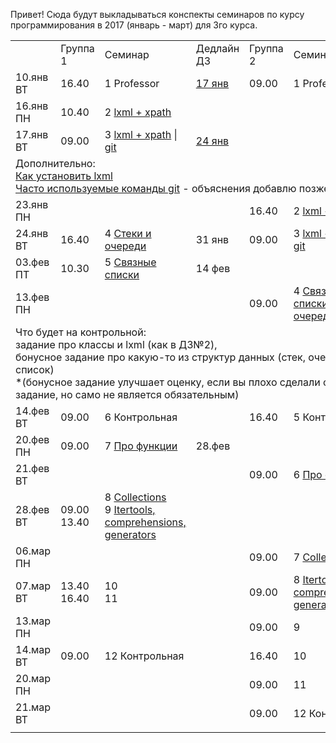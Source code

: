 Привет! Сюда будут выкладываться конспекты семинаров по курсу программирования в 2017 (январь - март) для 3го курса. 

<table>
  <tr>
    <td></td>
    <td>Группа 1</td>
    <td>Семинар</td>
    <td>Дедлайн ДЗ</td>
    <td>Группа 2</td>
    <td>Семинар</td>
    <td>Дедлайн ДЗ
</td>
  </tr>
  <tr>
    <td>10.янв ВТ</td>
    <td>16.40</td>
    <td>1 Professor</td>
    <td><a href="https://github.com/elmiram/2016learnpython/blob/master/3year/1%20%D0%94%D0%97.md">17 янв</a></td>
    <td>09.00</td>
    <td>1 Professor</td>
    <td><a href="https://github.com/elmiram/2016learnpython/blob/master/3year/1%20%D0%94%D0%97.md">17 янв</a></td>
  </tr>
  <tr>
    <td>16.янв ПН</td>
    <td>10.40</td>
    <td>2 <a href="https://github.com/elmiram/2016learnpython/blob/master/3year/2%20%D0%A1%D0%B5%D0%BC%D0%B8%D0%BD%D0%B0%D1%80%20-%20lxml.ipynb">lxml + xpath</a></td>
    <td></td>
    <td></td>
    <td></td>
    <td>
</td>
  </tr>
  <tr>
    <td>17.янв ВТ</td>
    <td>09.00</td>
    <td>3 <a href="https://github.com/elmiram/2016learnpython/blob/master/3year/2%20%D0%A1%D0%B5%D0%BC%D0%B8%D0%BD%D0%B0%D1%80%20-%20lxml.ipynb">lxml + xpath</a> | <a href="https://github.com/elmiram/2016learnpython/blob/master/3year/3%20%D0%A1%D0%B5%D0%BC%D0%B8%D0%BD%D0%B0%D1%80%20GIT.md">git</a></td>
    <td><a href="https://github.com/elmiram/2016learnpython/blob/master/3year/2%20%D0%94%D0%97.md">24 янв</a></td>
    <td></td>
    <td></td>
    <td>
</td>
  </tr>
  <tr><td colspan="7">Дополнительно:<br>  <a href="https://github.com/elmiram/2016learnpython/blob/master/3year/HOW%20TO%20install%20lxml.md">Как установить lxml</a><br>
  <a href="https://github.com/elmiram/2016learnpython/blob/master/3year/Git%20most%20used%20commands.md">Часто используемые команды git</a> - объяснения добавлю позже</td></tr>
  <tr>
    <td>23.янв ПН</td>
    <td></td>
    <td></td>
    <td></td>
    <td>16.40</td>
    <td>2 <a href="https://github.com/elmiram/2016learnpython/blob/master/3year/2%20%D0%A1%D0%B5%D0%BC%D0%B8%D0%BD%D0%B0%D1%80%20-%20lxml.ipynb">lxml + xpath</a></td>
    <td>
</td>
  </tr>
  <tr>
    <td>24.янв ВТ</td>
    <td>16.40</td>
    <td>4 <a href="https://github.com/elmiram/2016learnpython/blob/master/3year/4%20Stacks%26Queues.md">Стеки и очереди</a></td>
    <td>31 янв </td>
    <td>09.00</td>
    <td>3 <a href="https://github.com/elmiram/2016learnpython/blob/master/3year/2%20%D0%A1%D0%B5%D0%BC%D0%B8%D0%BD%D0%B0%D1%80%20-%20lxml.ipynb">lxml + xpath</a> | <a href="https://github.com/elmiram/2016learnpython/blob/master/3year/3%20%D0%A1%D0%B5%D0%BC%D0%B8%D0%BD%D0%B0%D1%80%20GIT.md">git</a></td>
    <td><a href="https://github.com/elmiram/2016learnpython/blob/master/3year/2%20%D0%94%D0%97.md">31 янв</a>
</td>
  </tr>
    <tr>
    <td>03.фев ПТ</td>
    <td>10.30</td>
    <td>5 <a href="https://github.com/elmiram/2016learnpython/blob/master/3year/5.Linked%20list.md">Связные списки</a></td>
    <td> 14 фев</td>
    <td></td>
    <td></td>
    <td></td>
  </tr>
  <tr>
    <td>13.фев ПН</td>
    <td></td>
    <td></td>
    <td></td>
    <td>09.00</td>
    <td>4 <a href="https://github.com/elmiram/2016learnpython/blob/master/3year/5.Linked%20list.md">Связные списки</a>,  <a href="https://github.com/elmiram/2016learnpython/blob/master/3year/4%20Stacks%26Queues.md">Стеки и очереди</a></td>
    <td> оба дз на 27 фев
</td>
  </tr>
  <tr><td colspan="7">Что будет на контрольной:<br> 
  задание про классы и lxml (как в ДЗ№2), <br> бонусное задание про какую-то из структур данных (стек, очередь, связный список)<br> 
  *(бонусное задание улучшает оценку, если вы плохо сделали обязательное задание, но само не является обязательным)
  </tr>
  <tr>
    <td>14.фев ВТ</td>
    <td>09.00</td>
    <td>6 Контрольная</td>
    <td></td>
    <td>16.40</td>
    <td>5 Контрольная</td>
    <td>
</td>
  </tr>
  <tr>
    <td>20.фев ПН</td>
    <td>09.00</td>
    <td>7 <a href="https://github.com/elmiram/2016learnpython/blob/master/3year/7%20%D0%A4%D1%83%D0%BD%D0%BA%D1%86%D0%B8%D0%B8.ipynb">Про функции</a></td>
    <td>28.фев</td>
    <td></td>
    <td></td>
    <td>
</td>
  </tr>
  <tr>
    <td>21.фев ВТ</td>
    <td></td>
    <td></td>
    <td></td>
    <td>09.00</td>
    <td>6 <a href="https://github.com/elmiram/2016learnpython/blob/master/3year/7%20%D0%A4%D1%83%D0%BD%D0%BA%D1%86%D0%B8%D0%B8.ipynb">Про функции</a></td>
    <td> 6 мар
</td>
  </tr>
  <tr>
    <td>28.фев ВТ</td>
    <td>09.00<br>13.40</td>
    <td>8 <a href="https://github.com/elmiram/2016learnpython/blob/master/3year/8%20Collections.ipynb">Collections</a><br>9 <a href="https://github.com/elmiram/2016learnpython/blob/master/3year/9%20Itertools%2C%20Comprehensions%2C%20Generators.ipynb">Itertools, comprehensions, generators</a></td>
    <td></td>
    <td></td>
    <td></td>
    <td>
</td>
  </tr>
  <tr>
    <td>06.мар ПН</td>
    <td></td>
    <td></td>
    <td></td>
    <td>09.00</td>
    <td>7 <a href="https://github.com/elmiram/2016learnpython/blob/master/3year/8%20Collections.ipynb">Collections</a></td>
    <td>
</td>
  </tr>
  <tr>
    <td>07.мар ВТ</td>
    <td>13.40<br>16.40</td>
    <td>10<br>11</td>
    <td></td>
    <td>09.00</td>
    <td>8 <a href="https://github.com/elmiram/2016learnpython/blob/master/3year/9%20Itertools%2C%20Comprehensions%2C%20Generators.ipynb">Itertools, comprehensions, generators</a></td>
    <td>
</td>
  </tr>
  <tr>
    <td>13.мар ПН</td>
    <td></td>
    <td></td>
    <td></td>
    <td>09.00</td>
    <td>9</td>
    <td>
</td>
  </tr>
  <tr>
    <td>14.мар ВТ</td>
    <td>09.00</td>
    <td>12 Контрольная</td>
    <td></td>
    <td>16.40</td>
    <td>10</td>
    <td>
</td>
  </tr>
  <tr>
    <td>20.мар ПН</td>
    <td></td>
    <td></td>
    <td></td>
    <td>09.00</td>
    <td>11</td>
    <td>
</td>
  </tr>
  <tr>
    <td>21.мар ВТ</td>
    <td></td>
    <td></td>
    <td></td>
    <td>09.00</td>
    <td>12 Контрольная</td>
    <td>
</td>
  </tr>
  <tr>
    <td></td>
    <td></td>
    <td></td>
    <td></td>
    <td></td>
    <td></td>
    <td>
</td>
  </tr>
</table>
